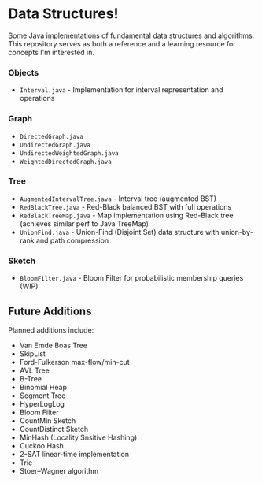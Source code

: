 # Data Structures!

Some Java implementations of fundamental data structures and algorithms. This repository serves as both a reference and a learning resource for concepts I'm interested in.

### Objects
- `Interval.java` - Implementation for interval representation and operations

### Graph
- `DirectedGraph.java`
- `UndirectedGraph.java` 
- `UndirectedWeightedGraph.java`
- `WeightedDirectedGraph.java`

### Tree
- `AugmentedIntervalTree.java` - Interval tree (augmented BST)
- `RedBlackTree.java` - Red-Black balanced BST with full operations
- `RedBlackTreeMap.java` - Map implementation using Red-Black tree (achieves similar perf to Java TreeMap)
- `UnionFind.java` - Union-Find (Disjoint Set) data structure with union-by-rank and path compression

### Sketch
- `BloomFilter.java` - Bloom Filter for probabilistic membership queries (WIP)

## Future Additions

Planned additions include:
- Van Emde Boas Tree
- SkipList
- Ford-Fulkerson max-flow/min-cut
- AVL Tree
- B-Tree
- Binomial Heap
- Segment Tree
- HyperLogLog
- Bloom Filter
- CountMin Sketch
- CountDistinct Sketch
- MinHash (Locality Snsitive Hashing)
- Cuckoo Hash
- 2-SAT linear-time implementation
- Trie
- Stoer–Wagner algorithm